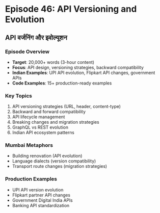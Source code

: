 # Episode 46: API Versioning and Evolution
## API वर्जनिंग और इवोल्यूशन

### Episode Overview
- **Target**: 20,000+ words (3-hour content)
- **Focus**: API design, versioning strategies, backward compatibility
- **Indian Examples**: UPI API evolution, Flipkart API changes, government APIs
- **Code Examples**: 15+ production-ready examples

### Key Topics
1. API versioning strategies (URL, header, content-type)
2. Backward and forward compatibility
3. API lifecycle management
4. Breaking changes and migration strategies
5. GraphQL vs REST evolution
6. Indian API ecosystem patterns

### Mumbai Metaphors
- Building renovation (API evolution)
- Language dialects (version compatibility)
- Transport route changes (migration strategies)

### Production Examples
- UPI API version evolution
- Flipkart partner API changes
- Government Digital India APIs
- Banking API standardization